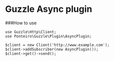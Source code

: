Guzzle Async plugin
=====


###How to use

    use Guzzle\Http\Client;
    use Ponteiro\Guzzle\Plugin\AsyncPlugin;
    
    $client = new Client('http://www.example.com');
    $client->addSubscriber(new AsyncPlugin());
    $client->get()->send();
